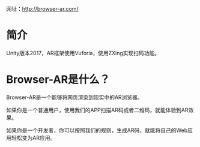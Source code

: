 网址：http://browser-ar.com/
# 简介
Unity版本2017，AR框架使用Vuforia，使用ZXing实现扫码功能。

# Browser-AR是什么？

Browser-AR是一个能够将网页渲染到现实中的AR浏览器。

如果你是一个普通用户，使用我们的APP扫描AR码或者二维码，就能体验到AR效果。

如果你是一个开发者，你可以按照我们的规则，生成AR码，就能将自己的Web应用轻松变为AR应用。
